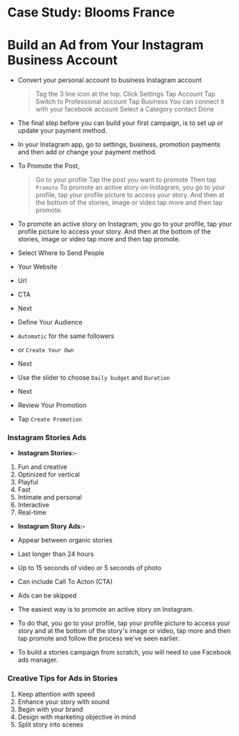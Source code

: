 # Case Study: Blooms France

# Build an Ad from Your Instagram Business Account

- Convert your personal account to business Instagram account

  > Tag the 3 line icon at the top.
  > Click Settings
  > Tap Account
  > Tap Switch to Professional account
  > Tap Business
  > You can connect it with your facebook account
  > Select a Category
  > contact
  > Done

- The final step before you can build your first campaign, is to set up or update your payment method.
- In your Instagram app, go to settings, business, promotion payments and then add or change your payment method.

- To Promote the Post,

  > Go to your profile
  > Tap the post you want to promote
  > Then tap `Promote`
  > To promote an active story on Instagram, you go to your profile, tap your profile picture to access your story. And then at the bottom of the stories, image or video tap more and then tap promote.

- To promote an active story on Instagram, you go to your profile, tap your profile picture to access your story. And then at the bottom of the stories, image or video tap more and then tap promote.
- Select Where to Send People
- Your Website
- Url
- CTA
- Next
- Define Your Audience
- `Automatic` for the same followers
- or `Create Your Own`
- Next
- Use the slider to choose `Daily budget` and `Duration`
- Next
- Review Your Promotion
- Tap `Create Promotion`

### Instagram Stories Ads

- **Instagram Stories:-**

1. Fun and creative
2. Optinized for vertical
3. Playful
4. Fast
5. Intimate and personal
6. Interactive
7. Real-time

- **Instagram Story Ads:-**
- Appear between organic stories
- Last longer than 24 hours
- Up to 15 seconds of video or 5 seconds of photo
- Can include Call To Acton (CTA)
- Ads can be skipped

- The easiest way is to promote an active story on Instagram.
- To do that, you go to your profile, tap your profile picture to access your story and at the bottom of the story's image or video, tap more and then tap promote and follow the process we've seen earlier.

- To build a stories campaign from scratch, you will need to use Facebook ads manager.

### Creative Tips for Ads in Stories

1. Keep attention with speed
2. Enhance your story with sound
3. Begin with your brand
4. Design with marketing objective in mind
5. Split story into scenes
